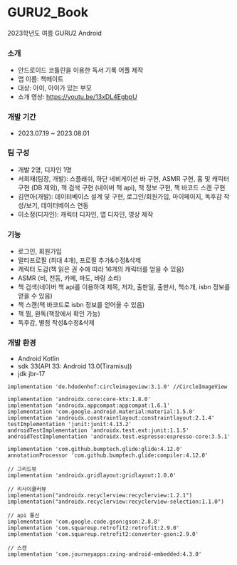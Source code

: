 # GURU2_Book
2023학년도 여름 GURU2 Android

### 소개
- 안드로이드 코틀린을 이용한 독서 기록 어플 제작
- 앱 이름: 책메이트
- 대상: 아이, 아이가 있는 부모
- 소개 영상: https://youtu.be/13xDL4EgbpU

### 개발 기간
- 2023.07.19 ~ 2023.08.01

### 팀 구성
- 개발 2명, 디자인 1명
- 서희재(팀장, 개발): 스플래쉬, 하단 네비게이션 바 구현, ASMR 구현, 홈 및 캐릭터 구현 (DB 제외), 책 검색 구현 (네이버 책 api), 책 정보 구현, 책 바코드 스캔 구현
- 김연아(개발): 데이터베이스 설계 및 구현, 로그인/회원가입, 마이페이지, 독후감 작성/보기, 데이터베이스 연동
- 이소정(디자인): 캐릭터 디자인, 앱 디자인, 영상 제작

### 기능
- 로그인, 회원가입
- 멀티프로필 (최대 4개), 프로필 추가&수정&삭제
- 캐릭터 도감(책 읽은 권 수에 따라 16개의 캐릭터를 얻을 수 있음)
- ASMR (비, 천둥, 카페, 파도, 바람 소리)
- 책 검색(네이버 책 api를 이용하여 제목, 저자, 출판일, 출판사, 책소개, isbn 정보를 얻을 수 있음)
- 책 스캔(책 바코드로 isbn 정보를 얻어올 수 있음)
- 책 찜, 완독(책장에서 확인 가능)
- 독후감, 별점 작성&수정&삭제

### 개발 환경
- Android Kotlin
- sdk 33(API 33: Android 13.0(Tiramisu))
- jdk jbr-17


```
implementation 'de.hdodenhof:circleimageview:3.1.0' //CircleImageView

implementation 'androidx.core:core-ktx:1.8.0'
implementation 'androidx.appcompat:appcompat:1.6.1'
implementation 'com.google.android.material:material:1.5.0'
implementation 'androidx.constraintlayout:constraintlayout:2.1.4'
testImplementation 'junit:junit:4.13.2'
androidTestImplementation 'androidx.test.ext:junit:1.1.5'
androidTestImplementation 'androidx.test.espresso:espresso-core:3.5.1'

implementation 'com.github.bumptech.glide:glide:4.12.0'
annotationProcessor 'com.github.bumptech.glide:compiler:4.12.0'

// 그리드뷰
implementation 'androidx.gridlayout:gridlayout:1.0.0'

// 리사이큘러뷰
implementation("androidx.recyclerview:recyclerview:1.2.1")
implementation("androidx.recyclerview:recyclerview-selection:1.1.0")

// api 통신
implementation 'com.google.code.gson:gson:2.8.8'
implementation 'com.squareup.retrofit2:retrofit:2.9.0'
implementation 'com.squareup.retrofit2:converter-gson:2.9.0'

// 스캔
implementation 'com.journeyapps:zxing-android-embedded:4.3.0'
```
